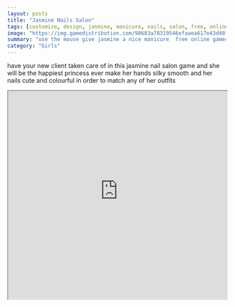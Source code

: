 ```yaml
---
layout: posts
title: "Jasmine Nails Salon"
tags: [customize, design, jasmine, manicure, nails, salon, free, online, games, oyna, game, free, games, play, play, games]
image: "https://img.gamedistribution.com/98683a78319546efaaea617e43d48f99.jpg"
summary: "use the mouse give jasmine a nice manicure  free online games oyna game free games play play games"
category: "Girls"
---
```


have your new client taken care of in this jasmine nail salon game and she will be the happiest princess ever make her hands silky smooth and her nails cute and colourful in order to match any of her outfits

<iframe width="100%" height="480px;" src="https://flash.gamedistribution.com?game=98683a78319546efaaea617e43d48f99"></iframe>